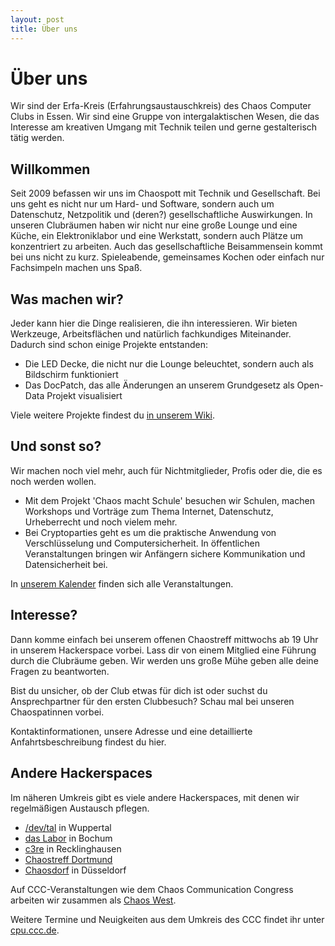 ```yaml
---
layout: post
title: Über uns
---
```


# Über uns

Wir sind der Erfa-Kreis (Erfahrungsaustauschkreis) des Chaos Computer Clubs in Essen. Wir sind eine Gruppe von intergalaktischen Wesen, die das Interesse am kreativen Umgang mit Technik teilen und gerne gestalterisch tätig werden.

## Willkommen

Seit 2009 befassen wir uns im Chaospott mit Technik und Gesellschaft. Bei uns geht es nicht nur um Hard- und Software, sondern auch um Datenschutz, Netzpolitik und (deren?) gesellschaftliche Auswirkungen. In unseren Clubräumen haben wir nicht nur eine große Lounge und eine Küche, ein Elektroniklabor und eine Werkstatt, sondern auch Plätze um konzentriert zu arbeiten. Auch das gesellschaftliche Beisammensein kommt bei uns nicht zu kurz. Spieleabende, gemeinsames Kochen oder einfach nur Fachsimpeln machen uns Spaß.

## Was machen wir?

Jeder kann hier die Dinge realisieren, die ihn interessieren. Wir bieten Werkzeuge, Arbeitsflächen und natürlich fachkundiges Miteinander.
Dadurch sind schon einige Projekte entstanden:
* Die LED Decke, die nicht nur die Lounge beleuchtet, sondern auch als Bildschirm funktioniert
* Das DocPatch, das alle Änderungen an unserem Grundgesetz als Open-Data Projekt visualisiert

Viele weitere Projekte findest du [in unserem Wiki](https://dokuwiki.chaospott.de/projekte:start).

## Und sonst so?

Wir machen noch viel mehr, auch für Nichtmitglieder, Profis oder die, die es noch werden wollen.
* Mit dem Projekt 'Chaos macht Schule' besuchen wir Schulen, machen Workshops und Vorträge zum Thema Internet, Datenschutz, Urheberrecht und noch vielem mehr.
* Bei Cryptoparties geht es um die praktische Anwendung von Verschlüsselung und Computersicherheit. In öffentlichen Veranstaltungen bringen wir Anfängern sichere Kommunikation und Datensicherheit bei.

In [unserem Kalender](https://chaospott.de/calendar.html) finden sich alle Veranstaltungen.

## Interesse?

Dann komme einfach bei unserem offenen Chaostreff mittwochs ab 19 Uhr in unserem Hackerspace vorbei. Lass dir von einem Mitglied eine Führung durch die Clubräume geben. Wir werden uns große Mühe geben alle deine Fragen zu beantworten.

Bist du unsicher, ob der Club etwas für dich ist oder suchst du Ansprechpartner für den ersten Clubbesuch? Schau mal bei unseren Chaospatinnen vorbei.

Kontaktinformationen, unsere Adresse und eine detaillierte Anfahrtsbeschreibung findest du hier.

## Andere Hackerspaces

Im näheren Umkreis gibt es viele andere Hackerspaces, mit denen wir regelmäßigen Austausch pflegen.

* [/dev/tal](http://www.devtal.de) in Wuppertal
* [das Labor](https://wiki.das-labor.org/) in Bochum
* [c3re](https://www.c3re.de/) in Recklinghausen
* [Chaostreff Dortmund](https://www.chaostreff-dortmund.de/)
* [Chaosdorf](https://chaosdorf.de/) in Düsseldorf

Auf CCC-Veranstaltungen wie dem Chaos Communication Congress arbeiten wir zusammen als [Chaos West](https://chaos-west.de/).

Weitere Termine und Neuigkeiten aus dem Umkreis des CCC findet ihr unter [cpu.ccc.de](https://cpu.ccc.de/).
